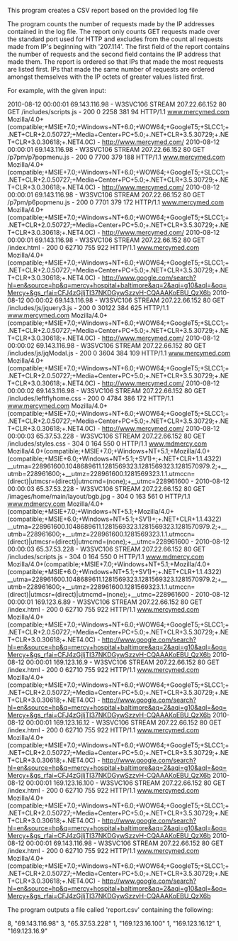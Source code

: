 This program creates a CSV report based on the provided log file

The program counts the number of requests made by the IP addresses contained in the log file. The report only counts GET requests made over the standard port used for HTTP and excludes from the count all requests made from IP's beginning with '207.114'. The first field of the report contains the number of requests and the second field contains the IP address that made them. The report is ordered so that IPs that made the most requests are listed first.  IPs that made the same number of requests are ordered amongst themselves with the IP octets of greater values listed first.

For example, with the given input:

2010-08-12 00:00:01 69.143.116.98 - W3SVC106 STREAM 207.22.66.152 80 GET /includes/scripts.js - 200 0 2258 381 94 HTTP/1.1 www.mercymed.com Mozilla/4.0+(compatible;+MSIE+7.0;+Windows+NT+6.0;+WOW64;+GoogleT5;+SLCC1;+.NET+CLR+2.0.50727;+Media+Center+PC+5.0;+.NET+CLR+3.5.30729;+.NET+CLR+3.0.30618;+.NET4.0C) - http://www.mercymed.com/
2010-08-12 00:00:01 69.143.116.98 - W3SVC106 STREAM 207.22.66.152 80 GET /p7pm/p7popmenu.js - 200 0 7700 379 188 HTTP/1.1 www.mercymed.com Mozilla/4.0+(compatible;+MSIE+7.0;+Windows+NT+6.0;+WOW64;+GoogleT5;+SLCC1;+.NET+CLR+2.0.50727;+Media+Center+PC+5.0;+.NET+CLR+3.5.30729;+.NET+CLR+3.0.30618;+.NET4.0C) - http://www.mercymed.com/
2010-08-12 00:00:01 69.143.116.98 - W3SVC106 STREAM 207.22.66.152 80 GET /p7pm/p6popmenu.js - 200 0 7701 379 172 HTTP/1.1 www.mercymed.com Mozilla/4.0+(compatible;+MSIE+7.0;+Windows+NT+6.0;+WOW64;+GoogleT5;+SLCC1;+.NET+CLR+2.0.50727;+Media+Center+PC+5.0;+.NET+CLR+3.5.30729;+.NET+CLR+3.0.30618;+.NET4.0C) - http://www.mercymed.com/
2010-08-12 00:00:01 69.143.116.98 - W3SVC106 STREAM 207.22.66.152 80 GET /index.html - 200 0 62710 755 922 HTTP/1.1 www.mercymed.com Mozilla/4.0+(compatible;+MSIE+7.0;+Windows+NT+6.0;+WOW64;+GoogleT5;+SLCC1;+.NET+CLR+2.0.50727;+Media+Center+PC+5.0;+.NET+CLR+3.5.30729;+.NET+CLR+3.0.30618;+.NET4.0C) - http://www.google.com/search?hl=en&source=hp&q=mercy+hospital+baltimore&aq=2&aqi=g10&aql=&oq=Mercy+&gs_rfai=CFJ4zGjljTI37NKDGywSzzvH-CQAAAKoEBU_QzX6b
2010-08-12 00:00:02 69.143.116.98 - W3SVC106 STREAM 207.22.66.152 80 GET /includes/js/jquery3.js - 200 0 30122 384 625 HTTP/1.1 www.mercymed.com Mozilla/4.0+(compatible;+MSIE+7.0;+Windows+NT+6.0;+WOW64;+GoogleT5;+SLCC1;+.NET+CLR+2.0.50727;+Media+Center+PC+5.0;+.NET+CLR+3.5.30729;+.NET+CLR+3.0.30618;+.NET4.0C) - http://www.mercymed.com/
2010-08-12 00:00:02 69.143.116.98 - W3SVC106 STREAM 207.22.66.152 80 GET /includes/js/jqModal.js - 200 0 3604 384 109 HTTP/1.1 www.mercymed.com Mozilla/4.0+(compatible;+MSIE+7.0;+Windows+NT+6.0;+WOW64;+GoogleT5;+SLCC1;+.NET+CLR+2.0.50727;+Media+Center+PC+5.0;+.NET+CLR+3.5.30729;+.NET+CLR+3.0.30618;+.NET4.0C) - http://www.mercymed.com/
2010-08-12 00:00:02 69.143.116.98 - W3SVC106 STREAM 207.22.66.152 80 GET /includes/leftflyhome.css - 200 0 4784 386 172 HTTP/1.1 www.mercymed.com Mozilla/4.0+(compatible;+MSIE+7.0;+Windows+NT+6.0;+WOW64;+GoogleT5;+SLCC1;+.NET+CLR+2.0.50727;+Media+Center+PC+5.0;+.NET+CLR+3.5.30729;+.NET+CLR+3.0.30618;+.NET4.0C) - http://www.mercymed.com/
2010-08-12 00:00:03 65.37.53.228 - W3SVC106 STREAM 207.22.66.152 80 GET /includes/styles.css - 304 0 164 550 0 HTTP/1.1 www.mdmercy.com Mozilla/4.0+(compatible;+MSIE+7.0;+Windows+NT+5.1;+Mozilla/4.0+(compatible;+MSIE+6.0;+Windows+NT+5.1;+SV1)+;+.NET+CLR+1.1.4322) __utma=228961600.1048689611.1281569323.1281569323.1281570979.2;+__utmb=228961600;+__utmz=228961600.1281569323.1.1.utmccn=(direct)|utmcsr=(direct)|utmcmd=(none);+__utmc=228961600 -
2010-08-12 00:00:03 65.37.53.228 - W3SVC106 STREAM 207.22.66.152 80 GET /images/home/main/layout/bgb.jpg - 304 0 163 561 0 HTTP/1.1 www.mdmercy.com Mozilla/4.0+(compatible;+MSIE+7.0;+Windows+NT+5.1;+Mozilla/4.0+(compatible;+MSIE+6.0;+Windows+NT+5.1;+SV1)+;+.NET+CLR+1.1.4322) __utma=228961600.1048689611.1281569323.1281569323.1281570979.2;+__utmb=228961600;+__utmz=228961600.1281569323.1.1.utmccn=(direct)|utmcsr=(direct)|utmcmd=(none);+__utmc=228961600 -
2010-08-12 00:00:03 65.37.53.228 - W3SVC106 STREAM 207.22.66.152 80 GET /includes/scripts.js - 304 0 164 550 0 HTTP/1.1 www.mdmercy.com Mozilla/4.0+(compatible;+MSIE+7.0;+Windows+NT+5.1;+Mozilla/4.0+(compatible;+MSIE+6.0;+Windows+NT+5.1;+SV1)+;+.NET+CLR+1.1.4322) __utma=228961600.1048689611.1281569323.1281569323.1281570979.2;+__utmb=228961600;+__utmz=228961600.1281569323.1.1.utmccn=(direct)|utmcsr=(direct)|utmcmd=(none);+__utmc=228961600 -
2010-08-12 00:00:01 169.123.6.89 - W3SVC106 STREAM 207.22.66.152 80 GET /index.html - 200 0 62710 755 922 HTTP/1.1 www.mercymed.com Mozilla/4.0+(compatible;+MSIE+7.0;+Windows+NT+6.0;+WOW64;+GoogleT5;+SLCC1;+.NET+CLR+2.0.50727;+Media+Center+PC+5.0;+.NET+CLR+3.5.30729;+.NET+CLR+3.0.30618;+.NET4.0C) - http://www.google.com/search?hl=en&source=hp&q=mercy+hospital+baltimore&aq=2&aqi=g10&aql=&oq=Mercy+&gs_rfai=CFJ4zGjljTI37NKDGywSzzvH-CQAAAKoEBU_QzX6b
2010-08-12 00:00:01 169.123.16.9 - W3SVC106 STREAM 207.22.66.152 80 GET /index.html - 200 0 62710 755 922 HTTP/1.1 www.mercymed.com Mozilla/4.0+(compatible;+MSIE+7.0;+Windows+NT+6.0;+WOW64;+GoogleT5;+SLCC1;+.NET+CLR+2.0.50727;+Media+Center+PC+5.0;+.NET+CLR+3.5.30729;+.NET+CLR+3.0.30618;+.NET4.0C) - http://www.google.com/search?hl=en&source=hp&q=mercy+hospital+baltimore&aq=2&aqi=g10&aql=&oq=Mercy+&gs_rfai=CFJ4zGjljTI37NKDGywSzzvH-CQAAAKoEBU_QzX6b
2010-08-12 00:00:01 169.123.16.12 - W3SVC106 STREAM 207.22.66.152 80 GET /index.html - 200 0 62710 755 922 HTTP/1.1 www.mercymed.com Mozilla/4.0+(compatible;+MSIE+7.0;+Windows+NT+6.0;+WOW64;+GoogleT5;+SLCC1;+.NET+CLR+2.0.50727;+Media+Center+PC+5.0;+.NET+CLR+3.5.30729;+.NET+CLR+3.0.30618;+.NET4.0C) - http://www.google.com/search?hl=en&source=hp&q=mercy+hospital+baltimore&aq=2&aqi=g10&aql=&oq=Mercy+&gs_rfai=CFJ4zGjljTI37NKDGywSzzvH-CQAAAKoEBU_QzX6b
2010-08-12 00:00:01 169.123.16.100 - W3SVC106 STREAM 207.22.66.152 80 GET /index.html - 200 0 62710 755 922 HTTP/1.1 www.mercymed.com Mozilla/4.0+(compatible;+MSIE+7.0;+Windows+NT+6.0;+WOW64;+GoogleT5;+SLCC1;+.NET+CLR+2.0.50727;+Media+Center+PC+5.0;+.NET+CLR+3.5.30729;+.NET+CLR+3.0.30618;+.NET4.0C) - http://www.google.com/search?hl=en&source=hp&q=mercy+hospital+baltimore&aq=2&aqi=g10&aql=&oq=Mercy+&gs_rfai=CFJ4zGjljTI37NKDGywSzzvH-CQAAAKoEBU_QzX6b
2010-08-12 00:00:01 69.143.116.98 - W3SVC106 STREAM 207.22.66.152 80 GET /index.html - 200 0 62710 755 922 HTTP/1.1 www.mercymed.com Mozilla/4.0+(compatible;+MSIE+7.0;+Windows+NT+6.0;+WOW64;+GoogleT5;+SLCC1;+.NET+CLR+2.0.50727;+Media+Center+PC+5.0;+.NET+CLR+3.5.30729;+.NET+CLR+3.0.30618;+.NET4.0C) - http://www.google.com/search?hl=en&source=hp&q=mercy+hospital+baltimore&aq=2&aqi=g10&aql=&oq=Mercy+&gs_rfai=CFJ4zGjljTI37NKDGywSzzvH-CQAAAKoEBU_QzX6b


The program outputs a file called 'report.csv' containing the following:

8, "69.143.116.98"
3, "65.37.53.228"
1, "169.123.16.100"
1, "169.123.16.12"
1, "169.123.16.9"